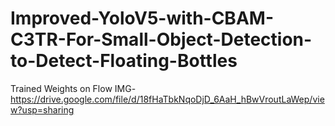 # Improved-YoloV5-with-CBAM-C3TR-For-Small-Object-Detection-to-Detect-Floating-Bottles

Trained Weights on Flow IMG- https://drive.google.com/file/d/18fHaTbkNqoDjD_6AaH_hBwVroutLaWep/view?usp=sharing
